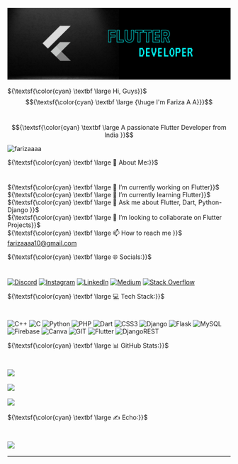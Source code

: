 [![MasterHead](images/Add%20a%20heading.png)](https://rishavchanda.io)

${\textsf{\color{cyan} \textbf \large Hi, Guys}}$
$${\textsf{\color{cyan} \textbf \large {\huge I'm Fariza A A}}}$$

<h1 align="center" color="white"></h1>

$${\textsf{\color{cyan} \textbf \large A passionate Flutter Developer from India }}$$

<p align="left"> <img src="https://komarev.com/ghpvc/?username=farizaaaa&label=Profile%20views&color=0e75b6&style=flat" alt="farizaaaa" /> </p>

${\textsf{\color{cyan} \textbf \large 💫 About Me:}}$

<h1 align="left"></h1>
 
${\textsf{\color{cyan} \textbf \large 🔭 I’m currently working on Flutter}}$<br>
${\textsf{\color{cyan} \textbf \large 🌱 I’m currently learning Flutter}}$<br>
${\textsf{\color{cyan} \textbf \large 💬 Ask me about Flutter, Dart, Python-Django }}$<br>
${\textsf{\color{cyan} \textbf \large 👯 I’m looking to collaborate on Flutter Projects}}$<br>
${\textsf{\color{cyan} \textbf \large 📫 How to reach me }}$ farizaaaa10@gmail.com

${\textsf{\color{cyan} \textbf \large 🌐 Socials:}}$

<h1 align="left"></h1>

[![Discord](https://img.shields.io/badge/Discord-%237289DA.svg?logo=discord&logoColor=white)](https://discord.gg/https://discord.gg/E6TNbXwa) [![Instagram](https://img.shields.io/badge/Instagram-%23E4405F.svg?logo=Instagram&logoColor=white)](https://instagram.com/https://instagram.com/__fari___za____) [![LinkedIn](https://img.shields.io/badge/LinkedIn-%230077B5.svg?logo=linkedin&logoColor=white)](https://linkedin.com/in/linkedin.com/in/fariza-a-a-661820253) [![Medium](https://img.shields.io/badge/Medium-12100E?logo=medium&logoColor=white)](https://medium.com/@https://github.com/Farizaaaa/) [![Stack Overflow](https://img.shields.io/badge/-Stackoverflow-FE7A16?logo=stack-overflow&logoColor=white)](https://stackoverflow.com/users/19923552)

${\textsf{\color{cyan} \textbf \large 💻 Tech Stack:}}$

<h1 align="left"></h1>

![C++](https://img.shields.io/badge/c++-%2300599C.svg?style=for-the-badge&logo=c%2B%2B&logoColor=white) ![C](https://img.shields.io/badge/c-%2300599C.svg?style=for-the-badge&logo=c&logoColor=white) ![Python](https://img.shields.io/badge/python-3670A0?style=for-the-badge&logo=python&logoColor=ffdd54) ![PHP](https://img.shields.io/badge/php-%23777BB4.svg?style=for-the-badge&logo=php&logoColor=white) ![Dart](https://img.shields.io/badge/dart-%230175C2.svg?style=for-the-badge&logo=dart&logoColor=white) ![CSS3](https://img.shields.io/badge/css3-%231572B6.svg?style=for-the-badge&logo=css3&logoColor=white) ![Django](https://img.shields.io/badge/django-%23092E20.svg?style=for-the-badge&logo=django&logoColor=white) ![Flask](https://img.shields.io/badge/flask-%23000.svg?style=for-the-badge&logo=flask&logoColor=white) ![MySQL](https://img.shields.io/badge/mysql-%2300000f.svg?style=for-the-badge&logo=mysql&logoColor=white) ![Firebase](https://img.shields.io/badge/Firebase-039BE5?style=for-the-badge&logo=Firebase&logoColor=white) ![Canva](https://img.shields.io/badge/Canva-%2300C4CC.svg?style=for-the-badge&logo=Canva&logoColor=white) ![GIT](https://img.shields.io/badge/Git-fc6d26?style=for-the-badge&logo=git&logoColor=white) ![Flutter](https://img.shields.io/badge/Flutter-%2302569B.svg?style=for-the-badge&logo=Flutter&logoColor=white) ![DjangoREST](https://img.shields.io/badge/DJANGO-REST-ff1709?style=for-the-badge&logo=django&logoColor=white&color=ff1709&labelColor=gray)

${\textsf{\color{cyan} \textbf \large 📊 GitHub Stats:}}$

<h1 align="left"></h1>

![](https://github-readme-stats.vercel.app/api/top-langs/?username=Farizaaaa&theme=radical&hide_border=false&include_all_commits=true&count_private=true&layout=compact)

![](https://github-readme-stats.vercel.app/api?username=Farizaaaa&theme=radical&hide_border=false&include_all_commits=true&count_private=true)

![](https://github-readme-streak-stats.herokuapp.com/?user=Farizaaaa&theme=radical&hide_border=false)<br/>

${\textsf{\color{cyan} \textbf \large ✍️ Echo:}}$

<h1 align="left"></h1>

![](https://quotes-github-readme.vercel.app/api?type=horizontal&theme=radical)

---

<!-- Proudly created with GPRM ( https://gprm.itsvg.in ) -->
